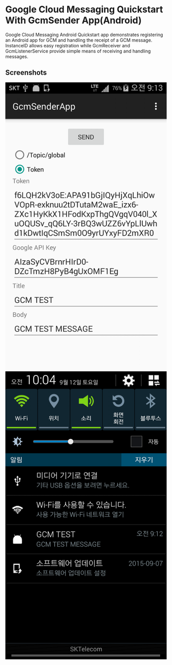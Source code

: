 Google Cloud Messaging Quickstart With GcmSender App(Android)
=================================

Google Cloud Messaging Android Quickstart app demonstrates registering
an Android app for GCM and handling the receipt of a GCM message.
InstanceID allows easy registration while GcmReceiver and
GcmListenerService provide simple means of receiving and handling
messages.




Screenshots
-----------
![Screenshot](screencapture.png)
![Screenshot](notification.png)


